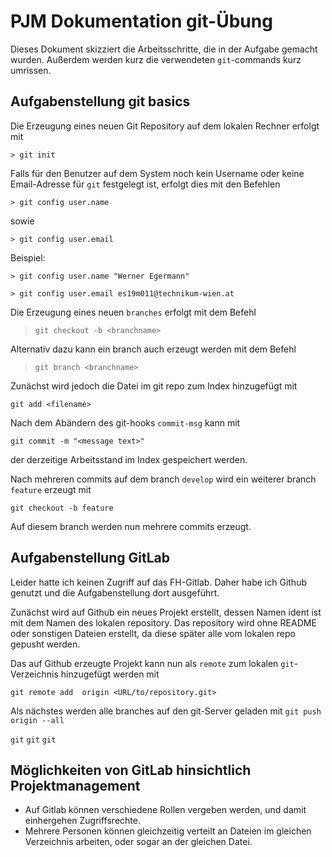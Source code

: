 # PJM Dokumentation git-Übung   

Dieses Dokument skizziert die Arbeitsschritte, die in der Aufgabe gemacht wurden. Außerdem werden kurz die verwendeten `git`-commands kurz umrissen. 

## Aufgabenstellung git basics 

Die Erzeugung eines neuen Git Repository auf dem lokalen Rechner erfolgt mit

`> git init`

Falls für den Benutzer auf dem System noch kein Username oder keine Email-Adresse für `git` festgelegt ist, erfolgt dies mit den Befehlen

`> git config user.name`

sowie 

`> git config user.email`

Beispiel: 

`> git config user.name "Werner Egermann"`

`> git config user.email es19m011@technikum-wien.at`


Die Erzeugung eines neuen `branches` erfolgt mit dem Befehl

> `git checkout -b <branchname>`

Alternativ dazu kann ein branch auch erzeugt werden mit dem Befehl 
 
> `git branch <branchname>`


Zunächst wird jedoch die Datei im git repo zum Index hinzugefügt mit 

`git add <filename>`

Nach dem Abändern des git-hooks `commit-msg` kann mit 

`git commit -m "<message text>"` 

der derzeitige Arbeitsstand im Index gespeichert werden. 

Nach mehreren commits auf dem branch `develop` wird ein weiterer branch `feature` erzeugt mit 

`git checkout -b feature` 

Auf diesem branch werden nun mehrere commits erzeugt. 


## Aufgabenstellung GitLab 

Leider hatte ich keinen Zugriff auf das FH-Gitlab. Daher habe ich Github genutzt und die Aufgabenstellung dort ausgeführt. 

Zunächst wird auf Github ein neues Projekt erstellt, dessen Namen ident ist mit dem Namen des lokalen repository. Das repository wird ohne README oder sonstigen Dateien erstellt, da diese später alle vom lokalen repo gepusht werden. 

Das auf Github erzeugte Projekt kann nun als `remote` zum lokalen `git`-Verzeichnis hinzugefügt werden mit 

`git remote add  origin <URL/to/repository.git>`

Als nächstes werden alle branches auf den git-Server geladen mit 
`git push origin --all`

`git`
`git`
`git`

## Möglichkeiten von GitLab hinsichtlich Projektmanagement 

- Auf Gitlab können verschiedene Rollen vergeben werden, und damit einhergehen Zugriffsrechte. 
- Mehrere Personen können gleichzeitig verteilt an Dateien im gleichen Verzeichnis arbeiten, oder sogar an der gleichen Datei. 
